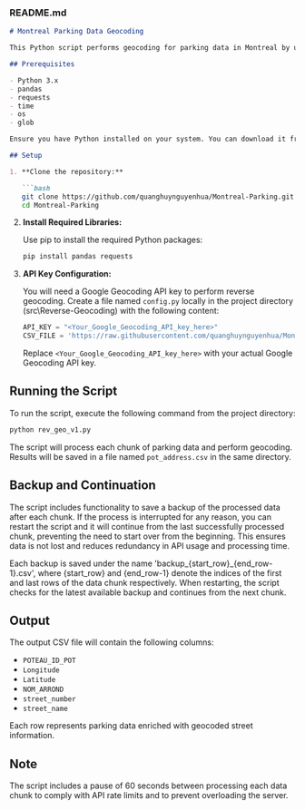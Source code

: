 ### README.md

```markdown
# Montreal Parking Data Geocoding

This Python script performs geocoding for parking data in Montreal by using Google's Geocoding API. It reads parking data, performs reverse geocoding to fetch street names and numbers, and saves the enhanced data back as a CSV file.

## Prerequisites

- Python 3.x
- pandas
- requests
- time
- os
- glob

Ensure you have Python installed on your system. You can download it from [python.org](https://www.python.org/downloads/).

## Setup

1. **Clone the repository:**

   ```bash
   git clone https://github.com/quanghuynguyenhua/Montreal-Parking.git
   cd Montreal-Parking
   ```

2. **Install Required Libraries:**

   Use pip to install the required Python packages:

   ```bash
   pip install pandas requests
   ```

3. **API Key Configuration:**

   You will need a Google Geocoding API key to perform reverse geocoding. Create a file named `config.py` locally in the project directory (src\Reverse-Geocoding) with the following content:
    
   ```python
   API_KEY = "<Your_Google_Geocoding_API_key_here>"
   CSV_FILE = 'https://raw.githubusercontent.com/quanghuynguyenhua/Montreal-Parking/main/assets/signalisation_stationnement.csv'
   ```

   Replace `<Your_Google_Geocoding_API_key_here>` with your actual Google Geocoding API key.

## Running the Script

To run the script, execute the following command from the project directory:

```bash
python rev_geo_v1.py 
```

The script will process each chunk of parking data and perform geocoding. Results will be saved in a file named `pot_address.csv` in the same directory.

## Backup and Continuation
The script includes functionality to save a backup of the processed data after each chunk. If the process is interrupted for any reason, you can restart the script and it will continue from the last successfully processed chunk, preventing the need to start over from the beginning. This ensures data is not lost and reduces redundancy in API usage and processing time.

Each backup is saved under the name 'backup_{start_row}_{end_row-1}.csv', where {start_row} and {end_row-1} denote the indices of the first and last rows of the data chunk respectively. When restarting, the script checks for the latest available backup and continues from the next chunk.

## Output

The output CSV file will contain the following columns:

- `POTEAU_ID_POT`
- `Longitude`
- `Latitude`
- `NOM_ARROND`
- `street_number`
- `street_name`

Each row represents parking data enriched with geocoded street information.

## Note

The script includes a pause of 60 seconds between processing each data chunk to comply with API rate limits and to prevent overloading the server.
```
